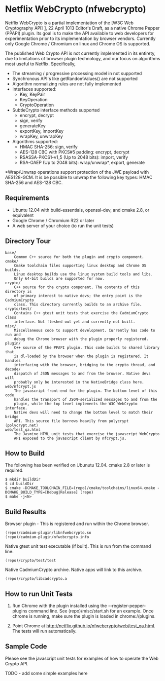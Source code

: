 Netflix WebCrypto (nfwebcrypto)
================================

Netflix WebCrypto is a partial implementation of the [W3C Web Cryptography API] [1],
22 April 1013 Editor's Draft, as a native Chrome Pepper (PPAPI) plugin. Its
goal is to make the API available to web developers for experimentation prior
to its implementation by browser vendors. Currently only Google Chrome / Chromium
on linux and Chrome OS is supported.

  [1]: http://www.w3.org/TR/WebCryptoAPI/ "W3C Web Cryptography API"
  
The published Web Crypto API is not currently implemented in its entirety, due to
limitations of browser plugin technology, and our focus on algorithms most useful
to Netflix. Specifically,

* The streaming / progressive processing model in not supported
* Synchronous API's like getRandomValues() are not supported
* Algorithm normalizing rules are not fully implemented
* Interfaces supported:
  + Key, KeyPair
  + KeyOperation
  + CryptoOperation
* SubtleCrypto interface methods supported
  + encrypt, decrypt
  + sign, verify
  + generateKey
  + exportKey, importKey
  + wrapKey, unwrapKey
* Algorithms supported:
  + HMAC SHA-256: sign, verify
  + AES-128 CBC with PKCS#5 padding: encrypt, decrypt
  + RSASSA-PKCS1-v1_5  (Up to 2048 bits): import, verify
  + RSA-OAEP (Up to 2048 bits): wrap/unwrap*, export, generate

*Wrap/Unwrap operations support protection of the JWE payload with AES128-GCM.
It is be possible to unwrap the following key types: HMAC SHA-256 and AES-128 CBC.

Requirements
------------
* Ubuntu 12.04 with build-essentials, openssl-dev, and cmake 2.8, or equivalent
* Google Chrome / Chromium R22 or later
* A web server of your choice (to run the unit tests)

Directory Tour
--------------

    base/
        Common C++ source for both the plugin and crypto component.
    cmake/
        Cmake toolchain files supporting linux desktop and Chrome OS builds.
        Linux desktop builds use the linux system build tools and libs.
        Only 64-bit builds are supported for now.
    crypto/
        C++ source for the crypto component. The contents of this directory is
        of primary interest to native devs; the entry point is the CadmiumCrypto
        class. This directory currently builds to an archive file.
    crypto/test/
        Contains C++ gtest unit tests that exercise the CadmiumCrypto class
        interface. Not fleshed out yet and currently not built.
    misc/
        Miscellaneous code to support development. Currently has code to run and
        debug the Chrome browser with the plugin properly registered.
    plugin/
        C++ source of the PPAPI plugin. This code builds to shared library that
        is dl-loaded by the browser when the plugin is registered. It handles
        interfacing with the browser, bridging to the crypto thread, and decode/
        dispatch of JSON messages to and from the browser. Native devs will
        probably only be interested in the NativeBridge class here.
    web/nfcrypt.js
        The javascript front-end for the plugin. The bottom level of this code
        handles the transport of JSON-serialized messages to and from the
        plugin, while the top level implements the W3C WebCrypto interface.
        Native devs will need to change the bottom level to match their bridge
        API. This source file borrows heavily from polycrypt (polycrypt.net)
    web/test_qa.html
        The Jasmine HTML unit tests that exercise the javascript WebCrypto
        API exposed to the javascript client by nfcrypt.js.
        

How to Build
------------
The following has been verified on Ubunutu 12.04. cmake 2.8 or later is required.

    $ mkdir buildDir
    $ cd buildDir
    $ cmake -DCMAKE_TOOLCHAIN_FILE=(repo)/cmake/toolchains/linux64.cmake -DCMAKE_BUILD_TYPE=[Debug|Release] (repo)
    $ make -j<N>

Build Results
-------------

Browser plugin - This is registered and run within the Chrome browser.

    (repo)/cadmium-plugin/libnfwebcrypto.so
    (repo)/cadmium-plugin/nfwebcrypto.info
    
Native gtest unit test executable (if built). This is run from the command
line.

    (repo)/crypto/test/test
    
Native CadmiumCrypto archive. Native apps will link to this archive.

    (repo)/crypto/libcadcrypto.a


How to run Unit Tests
---------------------

1. Run Chrome with the plugin installed using the --register-pepper-plugins command line. See
(repo)/misc/start.sh for an example. Once chrome is running, make sure the
plugin is loaded in chrome://plugins.

2. Point Chrome at http://netflix.github.io/nfwebcrypto/web/test_qa.html. The tests will run
automatically.

Sample Code
-----------

Please see the javascript unit tests for examples of how to operate the
Web Crypto API.

TODO - add some simple examples here


